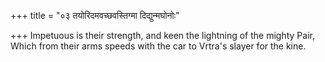 +++
title = "०३ तयोरिदमवच्छवस्तिग्मा दिद्युन्मघोनोः"

+++
Impetuous is their strength, and keen the lightning of the mighty Pair,  
     Which from their arms speeds with the car to Vrtra's slayer for the kine.